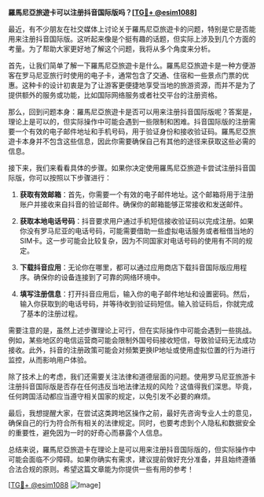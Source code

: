 **羅馬尼亞旅遊卡可以注册抖音国际版吗？[[TG💪+ @esim1088](https://t.me/s/esim1088)]**

最近，有不少朋友在社交媒体上讨论关于羅馬尼亞旅遊卡的问题，特别是它是否能用来注册抖音国际版。这听起来像是个挺有趣的话题，但实际上涉及到几个方面的考量。为了帮助大家更好地了解这个问题，我将从多个角度来分析。

首先，让我们简单了解一下羅馬尼亞旅遊卡是什么。羅馬尼亞旅遊卡是一种方便游客在罗马尼亚旅行时使用的电子卡，通常包含了交通、住宿和一些景点门票的优惠。这种卡的设计初衷是为了让游客更便捷地享受当地的旅游资源，而并不是为了提供额外的服务或功能，比如国际网络服务或者社交平台的注册资格。

那么，回到问题本身：羅馬尼亞旅遊卡是否可以用来注册抖音国际版呢？答案是，理论上是可以的，但实际操作中可能会遇到一些限制和困难。抖音国际版的注册需要一个有效的电子邮件地址和手机号码，用于验证身份和接收验证码。羅馬尼亞旅遊卡本身并不包含这些信息，因此你需要确保自己有其他的途径来获取这些必需的信息。

接下来，我们来看看具体的步骤。如果你决定使用羅馬尼亞旅遊卡尝试注册抖音国际版，你可以按照以下步骤进行：

1. **获取有效邮箱**：首先，你需要一个有效的电子邮件地址。这个邮箱将用于注册账户并接收来自抖音的验证邮件。确保你的邮箱能够正常接收和发送邮件。

2. **获取本地电话号码**：抖音要求用户通过手机短信接收验证码以完成注册。如果你没有罗马尼亚的电话号码，可能需要借助一些虚拟电话服务或者租借当地的SIM卡。这一步可能会比较复杂，因为不同国家对电话号码的使用有不同的规定。

3. **下载抖音应用**：无论你在哪里，都可以通过应用商店下载抖音国际版应用程序。确保你的设备连接到了可靠的网络环境中。

4. **填写注册信息**：打开抖音应用后，输入你的电子邮件地址和设置密码。然后，输入你获取到的电话号码，并等待收到验证码短信。输入验证码后，你就完成了基本的注册过程。

需要注意的是，虽然上述步骤理论上可行，但在实际操作中可能会遇到一些挑战。例如，某些地区的电信运营商可能会限制外国号码接收短信，导致验证码无法成功接收。此外，抖音的注册政策可能会对频繁更换IP地址或使用虚拟位置的行为进行监控，从而影响用户体验。

除了技术上的考虑，我们还需要关注法律和道德层面的问题。使用罗马尼亚旅游卡注册抖音国际版是否存在任何违反当地法律法规的风险？这值得我们深思。毕竟，任何跨国活动都应当遵守相关国家的规定，以免引发不必要的麻烦。

最后，我想提醒大家，在尝试这类跨地区操作之前，最好先咨询专业人士的意见，确保自己的行为符合所有相关的法律规定。同时，也要考虑到个人隐私和数据安全的重要性，避免因为一时的好奇心而暴露个人信息。

总结来说，羅馬尼亞旅遊卡在理论上是可以用来注册抖音国际版的，但实际操作中可能会面临不少障碍。如果你确实有需求，建议提前做好充分准备，并且始终遵循合法合规的原则。希望这篇文章能为你提供一些有用的参考！

[[TG💪+ @esim1088](https://t.me/s/esim1088) ![Image](https://i.postimg.cc/4NQfJmqS/Snipaste-2025-05-13-00-14-12.png)]